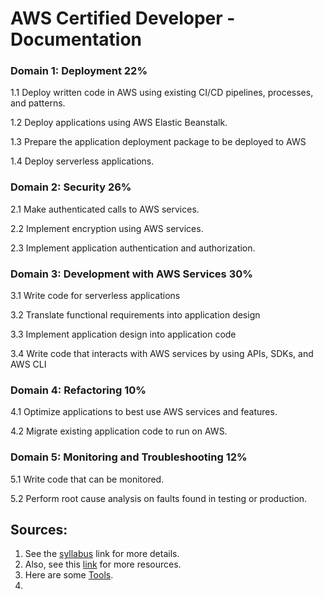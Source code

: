 # AWS Certified Developer - Documentation

### Domain 1: Deployment 22%

1.1 Deploy written code in AWS using existing CI/CD pipelines, processes, and patterns.

1.2 Deploy applications using AWS Elastic Beanstalk.

1.3 Prepare the application deployment package to be deployed to AWS

1.4 Deploy serverless applications.

### Domain 2: Security 26%

2.1 Make authenticated calls to AWS services.

2.2 Implement encryption using AWS services.

2.3 Implement application authentication and authorization.

### Domain 3: Development with AWS Services 30%

3.1 Write code for serverless applications

3.2 Translate functional requirements into application design

3.3 Implement application design into application code

3.4 Write code that interacts with AWS services by using APIs, SDKs, and AWS CLI

### Domain 4: Refactoring 10%

4.1 Optimize applications to best use AWS services and features.

4.2 Migrate existing application code to run on AWS.

### Domain 5: Monitoring and Troubleshooting 12%

5.1 Write code that can be monitored.

5.2 Perform root cause analysis on faults found in testing or production.

## Sources:
1. See the [syllabus](https://d1.awsstatic.com/training-and-certification/docs-dev-associate/AWS-Certified-Developer-Associate_Exam-Guide.pdf) link for more details.
2. Also, see this [link](https://aws.amazon.com/certification/certified-developer-associate/) for more resources.
3. Here are some [Tools](https://aws.amazon.com/tools/).
4. 
